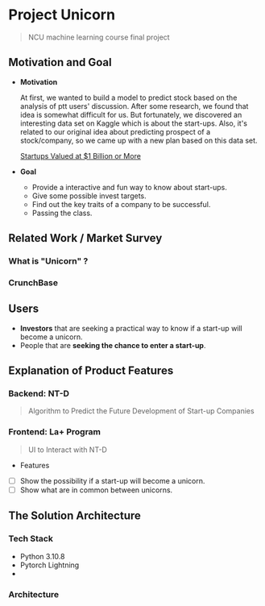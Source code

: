 # Project Unicorn

> NCU machine learning course final project

## Motivation and Goal

- **Motivation**

  At first, we wanted to build a model to predict stock based on the analysis of ptt users' discussion.
  After some research, we found that idea is somewhat difficult for us.
  But fortunately, we discovered an interesting data set on Kaggle which is about the start-ups.
  Also, it's related to our original idea about predicting prospect of a stock/company, so we came up with a new plan based on this data set.

  [Startups Valued at $1 Billion or More](https://www.kaggle.com/datasets/thedevastator/startups-valued-at-1-billion-or-more)
- **Goal**
	- Provide a interactive and fun way to know about start-ups.
    - Give some possible invest targets.
	- Find out the key traits of a company to be successful.
	- Passing the class.

## Related Work / Market Survey

### What is "Unicorn" ?

### CrunchBase

## Users

- **Investors** that are seeking a practical way to know if a start-up will become a unicorn.
- People that are **seeking the chance to enter a start-up**.

## Explanation of Product Features

### Backend: NT-D

> Algorithm to Predict the Future Development of Start-up Companies

### Frontend: La+ Program

> UI to Interact with NT-D

- Features
- [ ] Show the possibility if a start-up will become a unicorn.
- [ ] Show what are in common between unicorns.

## The Solution Architecture

[//]: # (&#40;Describe of product solutions and techniques&#41;)

### Tech Stack

- Python 3.10.8
- Pytorch Lightning
-

### Architecture

[//]: # (I will put a graph here)
